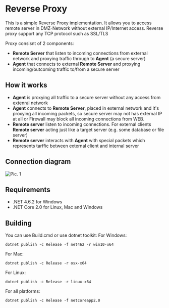 # Reverse Proxy

This is a simple Reverse Proxy implementation.
It allows you to access remote server in DMZ-Network without external IP/Internet access.
Reverse proxy support any TCP protocol such as SSL/TLS

Proxy consisnt of 2 components: 
- **Remote Server** that listen to incoming connections from external network and proxying traffic through to **Agent** (a secure server)
- **Agent** that connects to external **Remote Server** and proxying incoming/outcoming traffic to/from a secure server

## How it works
- **Agent** is proxying all traffic to a secure server without any access from extenral network
- **Agent** connects to **Remote Server**, placed in external network and it's proxying all incoming packets, so secure server may not has external IP at all or Firewall may block all incoming connections from WEB.
- **Remote server** listen to incoming connections. For external clients **Remote server** acting just like a target server (e.g. some database or file server)
- **Remote server** interacts with **Agent** with special packets which represents tarffic between external client and internal server

## Connection diagram

![Pic. 1](https://user-images.githubusercontent.com/1194059/47950632-9395c080-df76-11e8-8aaa-eb9997315ba2.png)

## Requirements
- .NET 4.6.2 for Windows
- .NET Core 2.0 for Linux, Mac and Windows

## Building
You can use Build.cmd or use dotnet toolkit:
For Windows:

```dotnet publish -c Release -f net462 -r win10-x64```

For Mac:

```dotnet publish -c Release -r osx-x64```

For Linux:

```dotnet publish -c Release -r linux-x64```

For all platforms:

```dotnet publish -c Release -f netcoreapp2.0```
